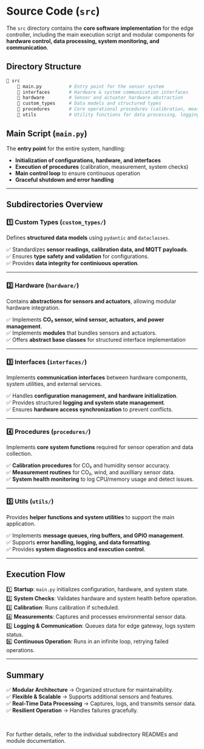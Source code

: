 # Source Code (`src`)

The `src` directory contains the **core software implementation** for the edge controller, including the main execution script and modular components for **hardware control, data processing, system monitoring, and communication**.

## Directory Structure

```bash
📁 src
    📄 main.py          # Entry point for the sensor system
    📁 interfaces       # Hardware & system communication interfaces
    📁 hardware         # Sensor and actuator hardware abstraction
    📁 custom_types     # Data models and structured types
    📁 procedures       # Core operational procedures (calibration, measurement, system checks)
    📁 utils            # Utility functions for data processing, logging, and system handling
```

## **Main Script (`main.py`)**

The **entry point** for the entire system, handling:

- **Initialization of configurations, hardware, and interfaces**
- **Execution of procedures** (calibration, measurement, system checks)
- **Main control loop** to ensure continuous operation
- **Graceful shutdown and error handling**

---

## **Subdirectories Overview**

### **1️⃣ Custom Types (`custom_types/`)**

Defines **structured data models** using `pydantic` and `dataclasses`.

✅ Standardizes **sensor readings, calibration data, and MQTT payloads**.  
✅ Ensures **type safety and validation** for configurations.  
✅ Provides **data integrity for continiuous operation**.

---


### **2️⃣ Hardware (`hardware/`)**

Contains **abstractions for sensors and actuators**, allowing modular hardware integration.

✅ Implements **CO₂ sensor, wind sensor, actuators, and power management**.  
✅ Implements **modules** that bundles sensors and actuators.  
✅ Offers **abstract base classes** for structured interface implementation

---

### **3️⃣ Interfaces (`interfaces/`)**

Implements **communication interfaces** between hardware components, system utilities, and external services.

✅ Handles **configuration management, and hardware initialization**.  
✅ Provides structured **logging and system state management**.  
✅ Ensures **hardware access synchronization** to prevent conflicts.

---


### **4️⃣ Procedures (`procedures/`)**

Implements **core system functions** required for sensor operation and data collection.

✅ **Calibration procedures** for CO₂ and humidity sensor accuracy.  
✅ **Measurement routines** for CO₂, wind, and auxilliary sensor data.  
✅ **System health monitoring** to log CPU/memory usage and detect issues.

---

### **5️⃣ Utils (`utils/`)**

Provides **helper functions and system utilities** to support the main application.

✅ Implements **message queues, ring buffers, and GPIO management**.  
✅ Supports **error handling, logging, and data formatting**.  
✅ Provides **system diagnostics and execution control**.

---

## **Execution Flow**

1️⃣ **Startup**: `main.py` initializes configuration, hardware, and system state.  
2️⃣ **System Checks**: Validates hardware and system health before operation.  
3️⃣ **Calibration**: Runs calibration if scheduled.  
4️⃣ **Measurements**: Captures and processes environmental sensor data.  
5️⃣ **Logging & Communication**: Queues data for edge gateway, logs system status.  
6️⃣ **Continuous Operation**: Runs in an infinite loop, retrying failed operations.

---

## **Summary**

✅ **Modular Architecture** → Organized structure for maintainability.  
✅ **Flexible & Scalable** → Supports additional sensors and features.  
✅ **Real-Time Data Processing** → Captures, logs, and transmits sensor data.  
✅ **Resilient Operation** → Handles failures gracefully.

<br>

For further details, refer to the individual subdirectory READMEs and module documentation.
